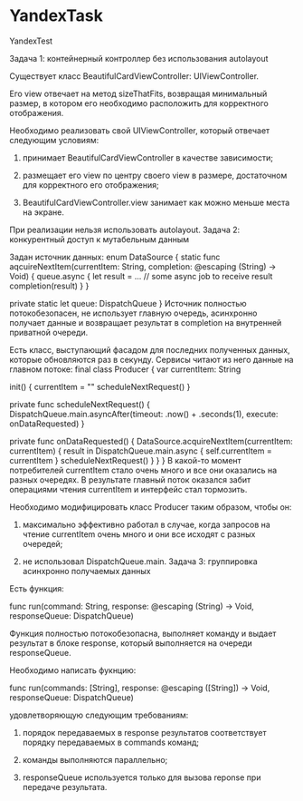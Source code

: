 # YandexTask
YandexTest

Задача 1: контейнерный контроллер без использования autolayout 

Существует класс BeautifulCardViewController: UIViewController. 

Его view отвечает на метод sizeThatFits, возвращая минимальный размер, в котором его необходимо расположить для корректного отображения. 

Необходимо реализовать свой UIViewController, который отвечает следующим условиям: 

1. принимает BeautifulCardViewController в качестве зависимости; 

2. размещает его view по центру своего view в размере, достаточном для корректного его отображения; 

3. BeautifulCardViewController.view занимает как можно меньше места на экране. 

При реализации нельзя использовать autolayout.
Задача 2: конкурентный доступ к мутабельным данным 

Задан источник данных:
enum DataSource {
 static func aqcuireNextItem(currentItem: String, completion: @escaping (String) -> Void) {
  queue.async {
    let result = ... // some async job to receive result
    completion(result)
  }
 }

 private static let queue: DispatchQueue
}
Источник полностью потокобезопасен, не использует главную очередь, асинхронно получает данные и возвращает результат в completion на внутренней приватной очереди. 

Есть класс, выступающий фасадом для последних полученных данных, которые обновляются раз в секунду. Сервисы читают из него данные на главном потоке:
final class Producer {
 var currentItem: String

 init() {
   currentItem = ""
   scheduleNextRequest()
 }

 private func scheduleNextRequest() {
     DispatchQueue.main.asyncAfter(timeout: .now() + .seconds(1), execute: onDataRequested)
 }

 private func onDataRequested() {
   DataSource.acquireNextItem(currentItem: currentItem) { result in 
     DispatchQueue.main.async {
       self.currentItem = currentItem
     }
     scheduleNextRequest()
   }
 }
}
В какой-то момент потребителей currentItem стало очень много и все они оказались на разных очередях. В результате главный поток оказался забит операциями чтения currentItem и интерфейс стал тормозить. 

Необходимо модифицировать класс Producer таким образом, чтобы он: 

1. максимально эффективно работал в случае, когда запросов на чтение currentItem очень много и они все исходят с разных очередей; 

2. не использовал DispatchQueue.main.
Задача 3: группировка асинхронно получаемых данных 

Есть функция: 

func run(command: String, response: @escaping (String) -> Void, responseQueue: DispatchQueue) 

Функция полностью потокобезопасна, выполняет команду и выдает результат в блоке response, который выполняется на очереди responseQueue. 

Необходимо написать фукнцию: 

func run(commands: [String], response: @escaping ([String]) -> Void, responseQueue: DispatchQueue) 

удовлетворяющую следующим требованиям: 

1. порядок передаваемых в response результатов соответствует порядку передаваемых в commands команд; 

2. команды выполняются параллельно; 

3. responseQueue используется только для вызова reponse при передаче результата.

